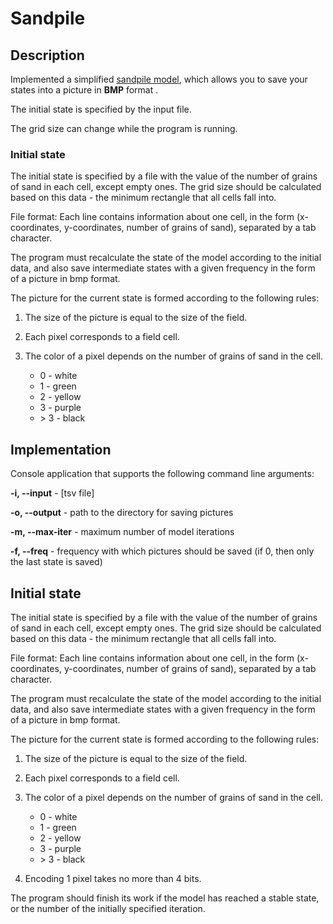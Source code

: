 # Sandpile

## Description

Implemented a simplified [sandpile model](https://en.wikipedia.org/wiki/Abelian_sandpile_model), which allows you to save your states into a picture in **BMP** format .

The initial state is specified by the input file.

The grid size can change while the program is running.

### Initial state

The initial state is specified by a file with the value of the number of grains of sand in each cell, except empty ones. The grid size should be calculated based on this data - the minimum rectangle that all cells fall into.

File format:
Each line contains information about one cell, in the form (x-coordinates, y-coordinates, number of grains of sand), separated by a tab character.


The program must recalculate the state of the model according to the initial data, and also save intermediate states with a given frequency in the form of a picture in bmp format.

The picture for the current state is formed according to the following rules:

1. The size of the picture is equal to the size of the field.

2. Each pixel corresponds to a field cell.

3. The color of a pixel depends on the number of grains of sand in the cell.

   + 0 - white
   + 1 - green
   + 2 - yellow
   + 3 - purple
   + \> 3 - black

## Implementation 

Console application that supports the following command line arguments:

  **-i, --input** - [tsv file]

  **-o, --output** - path to the directory for saving pictures

  **-m, --max-iter** - maximum number of model iterations

  **-f, --freq** - frequency with which pictures should be saved (if 0, then only the last state is saved)

## Initial state

The initial state is specified by a file with the value of the number of grains of sand in each cell, except empty ones. The grid size should be calculated based on this data - the minimum rectangle that all cells fall into.

File format:
Each line contains information about one cell, in the form (x-coordinates, y-coordinates, number of grains of sand), separated by a tab character.


The program must recalculate the state of the model according to the initial data, and also save intermediate states with a given frequency in the form of a picture in bmp format.

The picture for the current state is formed according to the following rules:

1. The size of the picture is equal to the size of the field.

2. Each pixel corresponds to a field cell.

3. The color of a pixel depends on the number of grains of sand in the cell.

    + 0 - white
    + 1 - green
    + 2 - yellow
    + 3 - purple
    + \> 3 - black

4. Encoding 1 pixel takes no more than 4 bits.

The program should finish its work if the model has reached a stable state, or the number of the initially specified iteration.